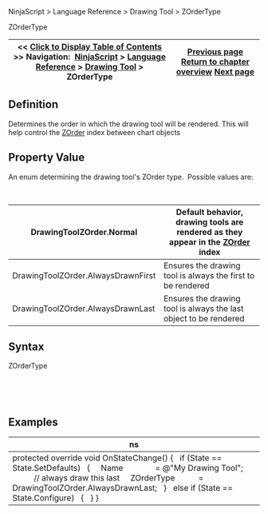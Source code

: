 ﻿


NinjaScript \> Language Reference \> Drawing Tool \> ZOrderType






















ZOrderType







| \<\< [Click to Display Table of Contents](zordertype.md) \>\> **Navigation:**     [NinjaScript](ninjascript.md) \> [Language Reference](language_reference_wip.md) \> [Drawing Tool](drawing_tools.md) \> ZOrderType | [Previous page](supportsalerts.md) [Return to chapter overview](drawing_tools.md) [Next page](import_type.md) |
| --- | --- |











## Definition


Determines the order in which the drawing tool will be rendered. This will help control the [ZOrder](chart_zorder.md) index between chart objects


## 


## Property Value


An enum determining the drawing tool's ZOrder type.  Possible values are:


 




| DrawingToolZOrder.Normal | Default behavior, drawing tools are rendered as they appear in the [ZOrder](chart_zorder.md) index |
| --- | --- |
| DrawingToolZOrder.AlwaysDrawnFirst | Ensures the drawing tool is always the first to be rendered |
| DrawingToolZOrder.AlwaysDrawnLast | Ensures the drawing tool is always the last object to be rendered |



## 


## 


## Syntax


ZOrderType


 


 


## Examples




| ns |
| --- |
| protected override void OnStateChange() {    if (State \=\= State.SetDefaults)    {      Name               \= @"My Drawing Tool";                 // always draw this last       ZOrderType           \= DrawingToolZOrder.AlwaysDrawnLast;    }    else if (State \=\= State.Configure)    {    } } |









